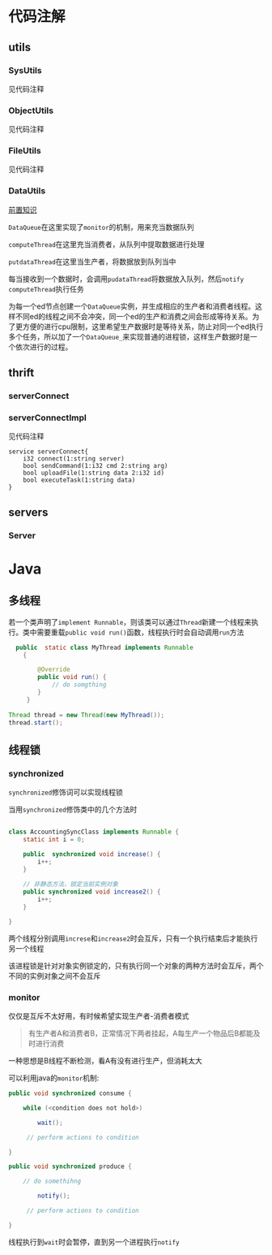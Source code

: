 # 代码注解

## utils

### SysUtils

见代码注释



### ObjectUtils

见代码注释



### FileUtils

见代码注释



### DataUtils

[前置知识](#thread)

`DataQueue`在这里实现了`monitor`的机制，用来充当数据队列

`computeThread`在这里充当消费者，从队列中提取数据进行处理

`putdataThread`在这里当生产者，将数据放到队列当中

每当接收到一个数据时，会调用`pudataThread`将数据放入队列，然后`notify` `computeThread`执行任务

为每一个ed节点创建一个`DataQueue`实例，并生成相应的生产者和消费者线程。这样不同ed的线程之间不会冲突，同一个ed的生产和消费之间会形成等待关系。为了更方便的进行cpu限制，这里希望生产数据时是等待关系，防止对同一个ed执行多个任务，所以加了一个`DataQueue_`来实现普通的进程锁，这样生产数据时是一个依次进行的过程。



## thrift

### serverConnect

### serverConnectImpl

见代码注释

```thrift
service serverConnect{
    i32 connect(1:string server)
    bool sendCommand(1:i32 cmd 2:string arg)
    bool uploadFile(1:string data 2:i32 id)
    bool executeTask(1:string data)
}
```

## servers

### Server



# Java

## 多线程

<span id = "thread"></span>

若一个类声明了`implement Runnable`，则该类可以通过`Thread`新建一个线程来执行。类中需要重载`public void run()`函数，线程执行时会自动调用`run`方法



``` java
  public  static class MyThread implements Runnable
    {

        @Override
        public void run() {
            // do somgthing
        }
     }
     
Thread thread = new Thread(new MyThread());
thread.start();
```

## 线程锁

### synchronized

`synchronized`修饰词可以实现线程锁

当用`synchronized`修饰类中的几个方法时

```java

class AccountingSyncClass implements Runnable {
	static int i = 0;

	public  synchronized void increase() {
		i++;
	}
 
	// 非静态方法，锁定当前实例对象
	public synchronized void increase2() {
		i++;
	}

}
```

两个线程分别调用`increse`和`increase2`时会互斥，只有一个执行结束后才能执行另一个线程

该进程锁是针对对象实例锁定的，只有执行同一个对象的两种方法时会互斥，两个不同的实例对象之间不会互斥

### monitor

仅仅是互斥不太好用，有时候希望实现生产者-消费者模式

> 有生产者A和消费者B，正常情况下两者挂起，A每生产一个物品后B都能及时进行消费

一种思想是B线程不断检测，看A有没有进行生产，但消耗太大

可以利用java的`monitor`机制:

```java
public void synchronized consume {

    while (<condition does not hold>)

        wait();

     // perform actions to condition

}

public void synchronized produce {

    // do somethihng

        notify();

     // perform actions to condition

}
```

线程执行到`wait`时会暂停，直到另一个进程执行`notify`

